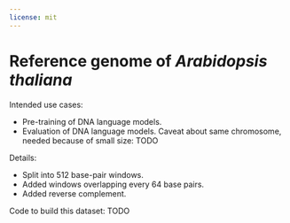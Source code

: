 ```yaml
---
license: mit
---
```

# Reference genome of *Arabidopsis thaliana*

Intended use cases:
- Pre-training of DNA language models.
- Evaluation of DNA language models. Caveat about same chromosome, needed because of small size: TODO

Details:
- Split into 512 base-pair windows.
- Added windows overlapping every 64 base pairs.
- Added reverse complement.

Code to build this dataset: TODO